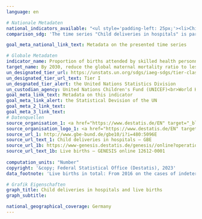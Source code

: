 ```yaml
---
language: en    

# Nationale Metadaten    
national_indicators_available: "<ul style='padding-left: 25px;'><li>Child deliveries in hospitals</li> <li> Live births in total</li></ul>"    
comparison_sdg: 'The time series "Child deliveries in hospitals" is partly compliant with the global metadata. The time series "Live births in total" provides additional information.'    

goal_meta_national_link_text: Metadata on the presented time series    

# Globale Metadaten    
indicator_name: Proportion of births attended by skilled health personnel    
target_name: By 2030, reduce the global maternal mortality ratio to less than 70 per 100,000 live births    
un_designated_tier_url: https://unstats.un.org/sdgs/iaeg-sdgs/tier-classification/    
un_designated_tier_url_text: Tier I    
un_desgnated_tier_alert: the United Nations Statistics Division    
un_custodian_agency: United Nations Children's Fund (UNICEF)<br>World Health Organization (WHO)    
goal_meta_link_text: Metadata on this indicator    
goal_meta_link_alert: the Statistical Devision of the UN    
goal_meta_2_link_text:     
goal_meta_3_link_text:         
# Datenquellen
source_organisation_1: <a href="https://www.destatis.de/EN" target="_blank"> Federal Statistical Office (Destatis) </a>
source_organisation_logo_1: <a href="https://www.destatis.de/EN" target="_blank"><img src="https://sdg-indikatoren.de/public/OrgImgEn/destatis.png" alt="Logo destatis" style="height:60px; width:148px"/></a>
source_url_1: http://www.gbe-bund.de/gbe10/i?i=480:5096E
source_url_text_1: Child deliveries in hospitals – GBE
source_url_1b: https://www-genesis.destatis.de/genesis//online?operation=table&code=12612-0001&bypass=true&language=en
source_url_text_1b: Live births – GENESIS online 12612-0001
    
computation_units: "Number"    
copyright: '&copy; Federal Statistical Office (Destatis), 2023'    
data_footnote: 'Live births in total: From 2016 on the cases of indeterminate sex are included.'    

# Grafik Eigenschaften    
graph_title: Child deliveries in hospitals and live births
graph_subtitle:     

national_geographical_coverage: Germany    
---
```


<span></span>